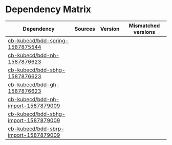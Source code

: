 # Dependency Matrix

Dependency | Sources | Version | Mismatched versions
---------- | ------- | ------- | -------------------
[cb-kubecd/bdd-spring-1587875544](https://github.com/cb-kubecd/bdd-spring-1587875544.git) |  | []() | 
[cb-kubecd/bdd-nh-1587876623](https://github.com/cb-kubecd/bdd-nh-1587876623.git) |  | []() | 
[cb-kubecd/bdd-sbhg-1587876623](https://github.com/cb-kubecd/bdd-sbhg-1587876623.git) |  | []() | 
[cb-kubecd/bdd-gh-1587876623](https://github.com/cb-kubecd/bdd-gh-1587876623.git) |  | []() | 
[cb-kubecd/bdd-nh-import-1587879009](https://github.com/cb-kubecd/bdd-nh-import-1587879009.git) |  | []() | 
[cb-kubecd/bdd-sbhg-import-1587879009](https://github.com/cb-kubecd/bdd-sbhg-import-1587879009.git) |  | []() | 
[cb-kubecd/bdd-sbrp-import-1587879009](https://github.com/cb-kubecd/bdd-sbrp-import-1587879009.git) |  | []() | 
